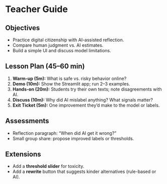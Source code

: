 
# Teacher Guide

## Objectives
- Practice digital citizenship with AI-assisted reflection.
- Compare human judgment vs. AI estimates.
- Build a simple UI and discuss model limitations.

## Lesson Plan (45–60 min)
1. **Warm-up (5m):** What is safe vs. risky behavior online?
2. **Demo (10m):** Show the Streamlit app; run 2–3 examples.
3. **Hands-on (20m):** Students try their own texts; note disagreements with AI.
4. **Discuss (10m):** Why did AI mislabel anything? What signals matter?
5. **Exit Ticket (5m):** One improvement they’d make to the model or labels.

## Assessments
- Reflection paragraph: “When did AI get it wrong?”
- Small group share: propose improved labels or thresholds.

## Extensions
- Add a **threshold slider** for toxicity.
- Add a **rewrite** button that suggests kinder alternatives (rule-based or AI).
